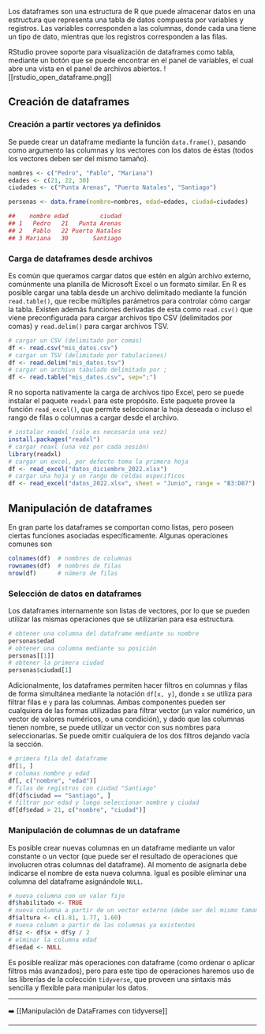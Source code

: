 Los dataframes son una estructura de R que puede almacenar datos en una estructura que representa una tabla de datos compuesta por variables y registros. Las variables corresponden a las columnas, donde cada una tiene un tipo de dato, mientras que los registros corresponden a las filas.

RStudio provee soporte para visualización de dataframes como tabla, mediante un botón que se puede encontrar  en el panel de variables, el cual abre una vista en el panel de archivos abiertos.
![[rstudio_open_dataframe.png]]

## Creación de dataframes

### Creación a partir vectores ya definidos
Se puede crear un dataframe mediante la función `data.frame()`, pasando como argumento las columnas y los vectores con los datos de éstas (todos los vectores deben ser del mismo tamaño).
```r
nombres <- c("Pedro", "Pablo", "Mariana")
edades <- c(21, 22, 30)
ciudades <- c("Punta Arenas", "Puerto Natales", "Santiago")

personas <- data.frame(nombre=nombres, edad=edades, ciudad=ciudades)

##    nombre edad         ciudad
## 1   Pedro   21   Punta Arenas
## 2   Pablo   22 Puerto Natales
## 3 Mariana   30       Santiago
```

### Carga de dataframes desde archivos
Es común que queramos cargar datos que estén en algún archivo externo, comúnmente una planilla de Microsoft Excel o un formato similar.
En R es posible cargar una tabla desde un archivo delimitado mediante la función `read.table()`, que recibe múltiples parámetros para controlar cómo cargar la tabla. Existen además funciones derivadas de esta como `read.csv()` que viene preconfigurada para cargar archivos tipo CSV (delimitados por comas) y `read.delim()` para cargar archivos TSV.
```r
# cargar un CSV (delimitado por comas)
df <- read.csv("mis_datos.csv")
# cargar un TSV (delimitado por tabulaciones)
df <- read.delim("mis_datos.tsv")
# cargar un archivo tabulado delimitado por ;
df <- read.table("mis_datos.csv", sep=";")
```

R no soporta nativamente la carga de archivos tipo Excel, pero se puede instalar el paquete `readxl` para este propósito.  Este paquete provee la función `read_excel()`, que permite seleccionar la hoja deseada o incluso el rango de filas o columnas a cargar desde el archivo.
```r
# instalar readxl (sólo es necesario una vez)
install.packages("readxl")
# cargar reaxl (una vez por cada sesión)
library(readxl)
# cargar un excel, por defecto toma la primera hoja
df <- read_excel("datos_diciembre_2022.xlsx")
# cargar una hoja y un rango de celdas específicos
df <- read_excel("datos_2022.xlsx", sheet = "Junio", range = "B3:D87")
```


## Manipulación de dataframes
En gran parte los dataframes se comportan como listas, pero poseen ciertas funciones asociadas específicamente. Algunas operaciones comunes son
```r
colnames(df)  # nombres de columnas
rownames(df)  # nombres de filas
nrow(df)      # número de filas
```

### Selección de datos en dataframes
Los dataframes internamente son listas de vectores, por lo que se pueden utilizar las mismas operaciones que se utilizarían para esa estructura.
```r
# obtener una columna del dataframe mediante su nombre
personas$edad
# obtener una columna mediante su posición
personas[[1]]
# obtener la primera ciudad
personas$ciudad[1]
```

Adicionalmente, los dataframes permiten hacer filtros en columnas y filas de forma simultánea mediante la notación  `df[x, y]`, donde `x` se utiliza para filtrar filas e `y` para las columnas. Ambas componentes pueden ser cualquiera de las formas utilizadas para filtrar vector (un valor numérico, un vector de valores numéricos, o una condición), y dado que las columnas tienen nombre, se puede utilizar un vector con sus nombres para seleccionarlas. Se puede omitir cualquiera de los dos filtros dejando vacía la sección.
```r
# primera fila del dataframe
df[1, ]
# columas nombre y edad
df[, c("nombre", "edad")]
# filas de registros con ciudad "Santiago"
df[df$ciudad == "Santiago", ]
# filtrar por edad y luego seleccionar nombre y ciudad
df[df$edad > 21, c("nombre", "ciudad")]
```

### Manipulación de columnas de un dataframe
Es posible crear nuevas columnas en un dataframe mediante un valor constante o un vector (que puede ser el resultado de operaciones que involucren otras columnas del dataframe). Al momento de asignarla debe indicarse el nombre de esta nueva columna. Igual es posible eliminar una columna del dataframe asignándole `NULL`.
```r
# nueva columna con un valor fijo
df$habilitado <- TRUE
# nueva columna a partir de un vector externo (debe ser del mismo tamaño)
df$altura <- c(1.81, 1.77, 1.60)
# nueva column a partir de las columnas ya existentes
df$z <- df$x + df$y / 2
# elminar la columna edad
df$edad <- NULL
```

Es posible realizar más operaciones con dataframe (como ordenar o aplicar filtros más avanzados), pero para este tipo de operaciones haremos uso de las librerías de la colección `tidyverse`, que proveen una sintaxis más sencilla y flexible para manipular los datos.

---
➡️ [[Manipulación de DataFrames con tidyverse]]

---
